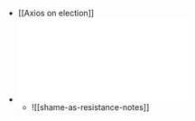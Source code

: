 - [[Axios on election]]
- ![Shame-As-Resistance---Oct-6-2024---7-37-PM-8fd01_ocr.pdf](../assets/Shame-As-Resistance---Oct-6-2024---7-37-PM-8fd01_ocr_1730384237577_0.pdf)
	- ![[shame-as-resistance-notes]]